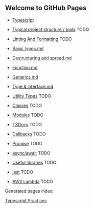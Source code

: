 ## Welcome to GitHub Pages

- [Typescript](./content/typescript.md)

- [Typical project structure / tools](./content/project.md) TODO

- [Linting And Formatting](./content/lint-format.md) TODO

- [Basic types.md](./pages/language/basic-types.md)

- [Destructuring and spread.md](./pages/language/destructuring-and-spread.md)

- [Function.md](./pages/language/function.md)

- [Generics.md](./pages/language/generics.md)

- [Type & interface.md](./pages/language/type-interface.md)

- [Utility Types](./pages/language/utility-types.md) TODO

- [Classes](./pages/language/classes.md) TODO

- [Modules](./pages/language/modules.md) TODO

- [TSDocs](./content/tsdocs.md) TODO

- [Callbacks](./pages/language/callbacks.md) TODO

- [Promise](./pages/language/promise.md) TODO

- [async/await](./pages/language/async-await.md) TODO

- [Useful libraries](./content/useful-libraries.md) TODO

- [jest](./content/jest.md) TODO

- [AWS Lambda](./content/lambda.md) TODO

Generated pages index:

[Typescript Practices](./pages/index.md)

